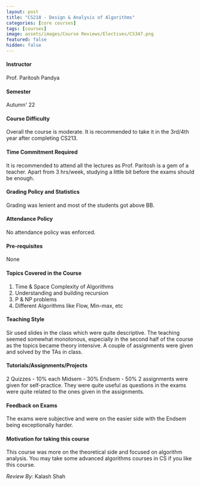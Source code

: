 ```yaml
---
layout: post
title: "CS218 - Design & Analysis of Algorithms"
categories: [core courses]
tags: [courses]
image: assets/images/Course Reviews/Electives/CS347.png
featured: false
hidden: false
---
```


#### Instructor
Prof. Paritosh Pandya

#### Semester
Autumn' 22

#### Course Difficulty
Overall the course is moderate. It is recommended to take it in the 3rd/4th year after completing CS213.

#### Time Commitment Required
It is recommended to attend all the lectures as Prof. Paritosh is a gem of a teacher. Apart from 3 hrs/week, studying a little bit before the exams should be enough.

#### Grading Policy and Statistics
Grading was lenient and most of the students got above BB.

#### Attendance Policy
No attendance policy was enforced.

#### Pre-requisites
None 

#### Topics Covered in the Course
1. Time & Space Complexity of Algorithms
2. Understanding and building recursion
3. P & NP problems
4. Different Algorithms like Flow, Min-max, etc

#### Teaching Style
Sir used slides in the class which were quite descriptive. The teaching seemed somewhat monotonous, especially in the second half of the course as the topics became theory intensive. A couple of assignments were given and solved by the TAs in class.

#### Tutorials/Assignments/Projects
2 Quizzes - 10% each
Midsem - 30%
Endsem - 50%
2 assignments were given for self-practice. They were quite useful as questions in the exams were quite related to the ones given in the assignments.

#### Feedback on Exams
The exams were subjective and were on the easier side with the Endsem being exceptionally harder.

#### Motivation for taking this course
This course was more on the theoretical side and focused on algorithm analysis. You may take some advanced algorithms courses in CS if you like this course.

*Review By:* Kalash Shah